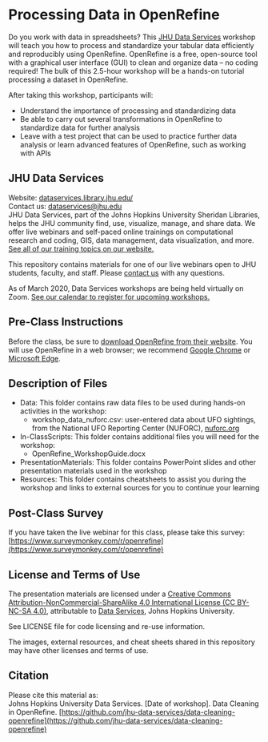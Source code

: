 # Processing Data in OpenRefine
Do you work with data in spreadsheets? This [JHU Data Services](https://dataservices.library.jhu.edu/) workshop will teach you how to process and standardize your tabular data efficiently and reproducibly using OpenRefine. OpenRefine is a free, open-source tool with a graphical user interface (GUI) to clean and organize data – no coding required! The bulk of this 2.5-hour workshop will be a hands-on tutorial processing a dataset in OpenRefine.   

After taking this workshop, participants will:    
- Understand the importance of processing and standardizing data​
- Be able to carry out several transformations in OpenRefine to standardize data for further analysis
- Leave with a test project that can be used to practice further data analysis or learn advanced features of OpenRefine, such as working with APIs


## JHU Data Services   
Website: [dataservices.library.jhu.edu/](https://dataservices.library.jhu.edu/)   
Contact us: [dataservices@jhu.edu](mailto:dataservices@jhu.edu)   
JHU Data Services, part of the Johns Hopkins University Sheridan Libraries, helps the JHU community find, use, visualize, manage, and share data. We offer live webinars and self-paced online trainings on computational research and coding, GIS, data management, data visualization, and more. [See all of our training topics on our website.](https://dataservices.library.jhu.edu/training-workshops/)   

This repository contains materials for one of our live webinars open to JHU students, faculty, and staff. Please [contact us](mailto:dataservices@jhu.edu) with any questions.

As of March 2020, Data Services workshops are being held virtually on Zoom. [See our calendar to register for upcoming workshops.](https://dataservices.library.jhu.edu/training-workshops/calendar/)


## Pre-Class Instructions
Before the class, be sure to [download OpenRefine from their website](https://openrefine.org/download.html). You will use OpenRefine in a web browser; we recommend [Google Chrome](https://www.google.com/chrome/) or [Microsoft Edge](https://www.microsoft.com/en-us/edge).


## Description of Files
- Data: This folder contains raw data files to be used during hands-on activities in the workshop:
    - workshop_data_nuforc.csv: user-entered data about UFO sightings, from the National UFO Reporting Center (NUFORC), [nuforc.org](http://nuforc.org/)
- In-ClassScripts: This folder contains additional files you will need for the workshop:
    - OpenRefine_WorkshopGuide.docx
- PresentationMaterials: This folder contains PowerPoint slides and other presentation materials used in the workshop
- Resources: This folder contains cheatsheets to assist you during the workshop and links to external sources for you to continue your learning


## Post-Class Survey
If you have taken the live webinar for this class, please take this survey: [https://www.surveymonkey.com/r/openrefine](https://www.surveymonkey.com/r/openrefine)


## License and Terms of Use
The presentation materials are licensed under a [Creative Commons Attribution-NonCommercial-ShareAlike 4.0 International License (CC BY-NC-SA 4.0)](https://creativecommons.org/licenses/by-nc-sa/4.0/), attributable to [Data Services](https://dataservices.library.jhu.edu/), Johns Hopkins University.

See LICENSE file for code licensing and re-use information.   

The images, external resources, and cheat sheets shared in this repository may have other licenses and terms of use.


## Citation
Please cite this material as:    
Johns Hopkins University Data Services. [Date of workshop]. Data Cleaning in OpenRefine. [https://github.com/jhu-data-services/data-cleaning-openrefine](https://github.com/jhu-data-services/data-cleaning-openrefine)
